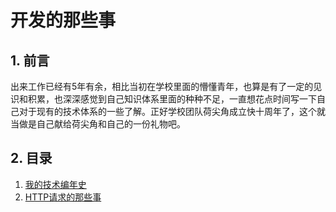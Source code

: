 # 开发的那些事

## 1. 前言

  出来工作已经有5年有余，相比当初在学校里面的懵懂青年，也算是有了一定的见识和积累，也深深感觉到自己知识体系里面的种种不足，一直想花点时间写一下自己对于现有的技术体系的一些了解。正好学校团队荷尖角成立快十周年了，这个就当做是自己献给荷尖角和自己的一份礼物吧。

## 2. 目录

1. [我的技术编年史](http://rslee.github.io/pages/reviews/my-program-history.md)
2. [HTTP请求的那些事](http://rslee.github.io/pages/reviews/the-http-request.md)
